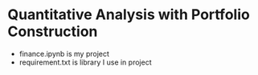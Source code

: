 # Quantitative Analysis with Portfolio Construction
- finance.ipynb is my project
- requirement.txt is library I use in project
